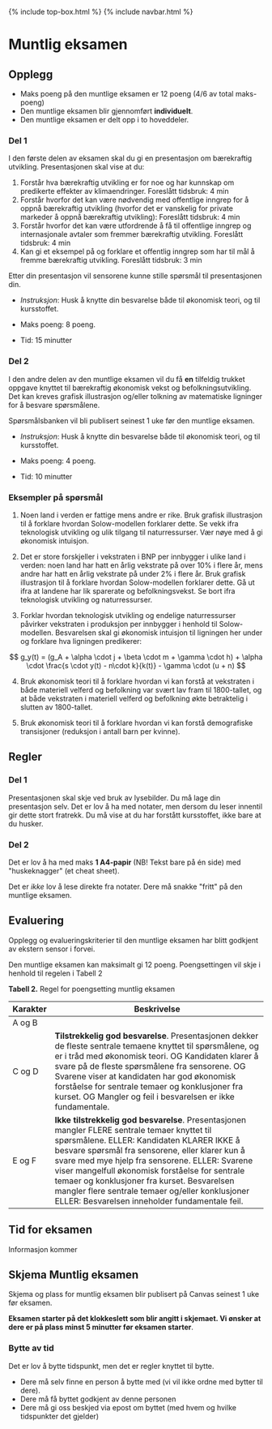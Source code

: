 {% include top-box.html %} <!-- Kode for å inkludere boksen på toppen av siden. Se _config.yml for å gjøre endringer. -->
{% include navbar.html %} <!-- Kode for navigasjonsmeny. Se navbar.html for å gjøre endringer. -->
<!-- Gjør endringer under her -->

# Muntlig eksamen

## Opplegg
* Maks poeng på den muntlige eksamen er 12 poeng (4/6 av total maks-poeng)
* Den muntlige eksamen blir gjennomført **individuelt**.
* Den muntlige eksamen er delt opp i to hoveddeler.
  
### Del 1
I den første delen av eksamen skal du gi en presentasjon om bærekraftig utvikling. Presentasjonen skal vise at du:

1.	Forstår hva bærekraftig utvikling er for noe og har kunnskap om predikerte effekter av klimaendringer. Foreslått tidsbruk: 4 min
2.	Forstår hvorfor det kan være nødvendig med offentlige inngrep for å oppnå bærekraftig utvikling (hvorfor det er vanskelig for private markeder å oppnå bærekraftig utvikling): Foreslått tidsbruk: 4 min
3.	Forstår hvorfor det kan være utfordrende å få til offentlige inngrep og internasjonale avtaler som fremmer bærekraftig utvikling. Foreslått tidsbruk: 4 min
4.	Kan gi et eksempel på og forklare et offentlig inngrep som har til mål å fremme bærekraftig utvikling. Foreslått tidsbruk: 3 min

Etter din presentasjon vil sensorene kunne stille spørsmål til presentasjonen din.

* *Instruksjon*: Husk å knytte din besvarelse både til økonomisk teori, og til kursstoffet.
  
* Maks poeng: 8 poeng.
* Tid: 15 minutter
  
### Del 2
I den andre delen av den muntlige eksamen vil du få **en** tilfeldig trukket oppgave knyttet til bærekraftig økonomisk vekst og befolkningsutvikling. Det kan kreves grafisk illustrasjon og/eller tolkning av matematiske ligninger for å besvare spørsmålene. 

Spørsmålsbanken vil bli publisert seinest 1 uke før den muntlige eksamen.

* *Instruksjon*: Husk å knytte din besvarelse både til økonomisk teori, og til kursstoffet.

* Maks poeng: 4 poeng.
* Tid: 10 minutter

### Eksempler på spørsmål

1.	Noen land i verden er fattige mens andre er rike. Bruk grafisk illustrasjon til å forklare hvordan Solow-modellen forklarer dette. Se vekk ifra teknologisk utvikling og ulik tilgang til naturressurser. Vær nøye med å gi økonomisk intuisjon. 

2.	Det er store forskjeller i vekstraten i BNP per innbygger i ulike land i verden: noen land har hatt en årlig vekstrate på over 10% i flere år, mens andre har hatt en årlig vekstrate på under 2% i flere år. Bruk grafisk illustrasjon til å forklare hvordan Solow-modellen forklarer dette. Gå ut ifra at landene har lik sparerate og befolkningsvekst. Se bort ifra teknologisk utvikling og naturressurser. 
3.	Forklar hvordan teknologisk utvikling og endelige naturressurser påvirker vekstraten i produksjon per innbygger i henhold til Solow-modellen. Besvarelsen skal gi økonomisk intuisjon til ligningen her under og forklare hva ligningen predikerer:

$$
g_y(t) = (g_A + \alpha \cdot j + \beta \cdot m + \gamma \cdot h) + \alpha \cdot \frac{s \cdot y(t) - n\cdot k}{k(t)} - \gamma \cdot (u + n)
$$

4. Bruk økonomisk teori til å forklare hvordan vi kan forstå at vekstraten i både materiell velferd og befolkning var svært lav fram til 1800-tallet, og at både vekstraten i materiell velferd og befolkning økte betraktelig i slutten av 1800-tallet. 

5. Bruk økonomisk teori til å forklare hvordan vi kan forstå demografiske transisjoner (reduksjon i antall barn per kvinne).

   
## Regler
### Del 1
Presentasjonen skal skje ved bruk av lysebilder. Du må lage din presentasjon selv. Det er lov å ha med notater, men dersom du leser innentil gir dette stort fratrekk. Du må vise at du har forstått kursstoffet, ikke bare at du husker. 

### Del 2
Det er lov å ha med maks **1 A4-papir** (NB! Tekst bare på én side) med "huskeknagger" (et cheat sheet).

Det er *ikke* lov å lese direkte fra notater. Dere må snakke "fritt" på den muntlige eksamen.

## Evaluering
Opplegg og evalueringskriterier til den muntlige eksamen har blitt godkjent av ekstern sensor i forvei. 

Den muntlige eksamen kan maksimalt gi 12 poeng. Poengsettingen vil skje i henhold til regelen i Tabell 2

**Tabell 2.** Regel for poengsetting muntlig eksamen


| Karakter |Beskrivelse |
|--------- | ----------- |
| A og B ||**Svært god besvarelse**. Presentasjonen dekker alle sentrale temaer knyttet til spørsmålene, og er i tråd med økonomisk teori. OG Kandidaten klarer å svare på alle eller nesten alle spørsmål fra sensorene, uten hjelp. OG Svarene viser at kandidaten har svært god økonomisk forståelse for sentrale temaer og konklusjoner fra kurset. OG Dersom svarene inneholder feil og mangler, er disse små og få. |
| C og D |**Tilstrekkelig god besvarelse**. Presentasjonen dekker de fleste sentrale temaene knyttet til spørsmålene, og er i tråd med økonomisk teori. OG Kandidaten klarer å svare på de fleste spørsmålene fra sensorene. OG Svarene viser at kandidaten har god økonomisk forståelse for sentrale temaer og konklusjoner fra kurset. OG Mangler og feil i besvarelsen er ikke fundamentale.|
| E og F | **Ikke tilstrekkelig god besvarelse**. Presentasjonen mangler FLERE sentrale temaer knyttet til spørsmålene. ELLER: Kandidaten KLARER IKKE å besvare spørsmål fra sensorene, eller klarer kun å svare med mye hjelp fra sensorene. ELLER: Svarene viser mangelfull økonomisk forståelse for sentrale temaer og konklusjoner fra kurset. Besvarelsen mangler flere sentrale temaer og/eller konklusjoner ELLER: Besvarelsen inneholder fundamentale feil. |


## Tid for eksamen
Informasjon kommer

## Skjema Muntlig eksamen

Skjema og plass for muntlig eksamen blir publisert på Canvas seinest 1 uke før eksamen.

**Eksamen starter på det klokkeslett som blir angitt i skjemaet. Vi ønsker at dere er på plass minst 5 minutter før eksamen starter**.

### Bytte av tid
Det er lov å bytte tidspunkt, men det er regler knyttet til bytte. 

* Dere må selv finne en person å bytte med (vi vil ikke ordne med bytter til dere).
* Dere må få byttet godkjent av denne personen
* Dere må gi oss beskjed via epost om byttet (med hvem og hvilke tidspunkter det gjelder)


